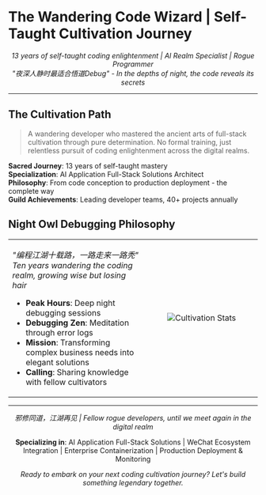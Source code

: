 #  The Wandering Code Wizard | Self-Taught Cultivation Journey

<div align="center">
  <em>13 years of self-taught coding enlightenment | AI Realm Specialist | Rogue Programmer</em>
</div>

<div align="center">
  <em>"夜深人静时最适合悟道Debug" - In the depths of night, the code reveals its secrets</em>
</div>

---

##  The Cultivation Path

> A wandering developer who mastered the ancient arts of full-stack cultivation through pure determination. No formal training, just relentless pursuit of coding enlightenment across the digital realms.

 **Sacred Journey**: 13 years of self-taught mastery  
 **Specialization**: AI Application Full-Stack Solutions Architect  
 **Philosophy**: From code conception to production deployment - the complete way  
 **Guild Achievements**: Leading developer teams, 40+ projects annually  

##  Night Owl Debugging Philosophy

<table>
<tr>
<td width="55%" valign="middle">

*"编程江湖十载路，一路走来一路秃"*  
*Ten years wandering the coding realm, growing wise but losing hair*

-  **Peak Hours**: Deep night debugging sessions
-  **Debugging Zen**: Meditation through error logs
-  **Mission**: Transforming complex business needs into elegant solutions
-  **Calling**: Sharing knowledge with fellow cultivators

</td>
<td width="45%" align="center" valign="middle">

<img src="https://github-readme-stats.vercel.app/api?username=bikeread&show_icons=true&theme=tokyonight&count_private=true&hide_rank=true&custom_title=Cultivation%20Progress" alt="Cultivation Stats" />

</td>
</tr>
</table>

---

<div align="center">
  <em>邪修同道，江湖再见 | Fellow rogue developers, until we meet again in the digital realm</em>
</div>

<div align="center">
  
**Specializing in**: AI Application Full-Stack Solutions | WeChat Ecosystem Integration | Enterprise Containerization | Production Deployment & Monitoring

*Ready to embark on your next coding cultivation journey? Let's build something legendary together.*

</div>

